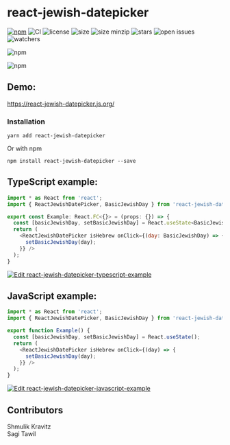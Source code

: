 # react-jewish-datepicker

[![npm](https://badgen.net/npm/v/react-jewish-datepicker)](https://www.npmjs.com/package/react-jewish-datepicker)
![CI](https://github.com/Shmulik-Kravitz/react-jewish-datepicker/workflows/CI/badge.svg?branch=master)
![license](https://badgen.net/npm/license/react-jewish-datepicker)
![size](https://badgen.net/bundlephobia/min/react-jewish-datepicker)
![size minzip](https://badgen.net/bundlephobia/minzip/react-jewish-datepicker)
![stars](https://badgen.net/github/stars/Shmulik-Kravitz/react-jewish-datepicker)
![open issues](https://badgen.net/github/open-issues/Shmulik-Kravitz/react-jewish-datepicker)
![watchers](https://badgen.net/github/watchers/Shmulik-Kravitz/react-jewish-datepicker)



![npm](https://raw.githubusercontent.com/Shmulik-Kravitz/react-jewish-datepicker/master/images/snapshot_hebrew.png)

![npm](https://raw.githubusercontent.com/Shmulik-Kravitz/react-jewish-datepicker/master/images/snapshot_english.png)




## Demo:
https://react-jewish-datepicker.js.org/

### Installation

```console
yarn add react-jewish-datepicker
```

Or with npm
```console
npm install react-jewish-datepicker --save
```



## TypeScript example:
```js
import * as React from 'react';
import { ReactJewishDatePicker, BasicJewishDay } from 'react-jewish-datepicker';

export const Example: React.FC<{}> = (props: {}) => {
  const [basicJewishDay, setBasicJewishDay] = React.useState<BasicJewishDay>();
  return (
    <ReactJewishDatePicker isHebrew onClick={(day: BasicJewishDay) => {
      setBasicJewishDay(day);
    }} />
  );
}

```
[![Edit react-jewish-datepicker-typescript-example](https://codesandbox.io/static/img/play-codesandbox.svg)](https://codesandbox.io/s/react-jewish-datepicker-typescript-example-1myb0?fontsize=14&hidenavigation=1&theme=dark)

## JavaScript example:
```js
import * as React from 'react';
import { ReactJewishDatePicker, BasicJewishDay } from 'react-jewish-datepicker';

export function Example() {
  const [basicJewishDay, setBasicJewishDay] = React.useState();
  return (
    <ReactJewishDatePicker isHebrew onClick={(day) => {
      setBasicJewishDay(day);
    }} />
  );
}
```
[![Edit react-jewish-datepicker-javascript-example](https://codesandbox.io/static/img/play-codesandbox.svg)](https://codesandbox.io/s/pedantic-gagarin-rdeov?fontsize=14&hidenavigation=1&theme=dark)

## Contributors
<div>Shmulik Kravitz</div>
<div>Sagi Tawil</div>